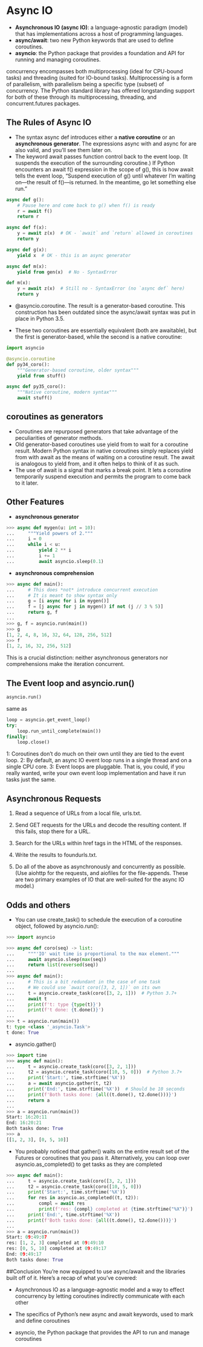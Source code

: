 # Async IO
* **Asynchronous IO (async IO)**: a language-agnostic paradigm (model) that has implementations across a host of programming languages.
* **async/await**: two new Python keywords that are used to define coroutines.
* **asyncio**: the Python package that provides a foundation and API for running and managing coroutines.

concurrency encompasses both multiprocessing (ideal for CPU-bound tasks) and threading (suited for IO-bound tasks). 
Multiprocessing is a form of parallelism, with parallelism being a specific type (subset) of concurrency. 
The Python standard library has offered longstanding support for both of these through its multiprocessing, threading, and concurrent.futures packages.


## The Rules of Async IO

* The syntax async def introduces either a **native coroutine** or an **asynchronous generator**. The expressions async with and async for are also valid, and you’ll see them later on.
* The keyword await passes function control back to the event loop. (It suspends the execution of the surrounding coroutine.) If Python encounters an await f() expression in the scope of g(), this is how await tells the event loop, “Suspend execution of g() until whatever I’m waiting on—the result of f()—is returned. In the meantime, go let something else run.”

```Python
async def g():
    # Pause here and come back to g() when f() is ready
    r = await f()
    return r
```

```Python
async def f(x):
    y = await z(x)  # OK - `await` and `return` allowed in coroutines
    return y

async def g(x):
    yield x  # OK - this is an async generator

async def m(x):
    yield from gen(x)  # No - SyntaxError

def m(x):
    y = await z(x)  # Still no - SyntaxError (no `async def` here)
    return y
```

* @asyncio.coroutine. The result is a generator-based coroutine. This construction has been outdated since the async/await syntax was put in place in Python 3.5.

* These two coroutines are essentially equivalent (both are awaitable), but the first is generator-based, while the second is a native coroutine:
```Python
import asyncio

@asyncio.coroutine
def py34_coro():
    """Generator-based coroutine, older syntax"""
    yield from stuff()

async def py35_coro():
    """Native coroutine, modern syntax"""
    await stuff()
```


## coroutines as generators
* Coroutines are repurposed generators that take advantage of the peculiarities of generator methods.
* Old generator-based coroutines use yield from to wait for a coroutine result. Modern Python syntax in native coroutines simply replaces yield from with await as the means of waiting on a coroutine result. The await is analogous to yield from, and it often helps to think of it as such.
* The use of await is a signal that marks a break point. It lets a coroutine temporarily suspend execution and permits the program to come back to it later.

## Other Features
* **asynchronous generator**
```python
>>> async def mygen(u: int = 10):
...     """Yield powers of 2."""
...     i = 0
...     while i < u:
...         yield 2 ** i
...         i += 1
...         await asyncio.sleep(0.1)
```

* **asynchronous comprehension**
```python
>>> async def main():
...     # This does *not* introduce concurrent execution
...     # It is meant to show syntax only
...     g = [i async for i in mygen()]
...     f = [j async for j in mygen() if not (j // 3 % 5)]
...     return g, f
...
>>> g, f = asyncio.run(main())
>>> g
[1, 2, 4, 8, 16, 32, 64, 128, 256, 512]
>>> f
[1, 2, 16, 32, 256, 512]
```

This is a crucial distinction: neither asynchronous generators nor comprehensions make the iteration concurrent.


## The Event loop and asyncio.run()
```python
asyncio.run()
```
same as
```python
loop = asyncio.get_event_loop()
try:
    loop.run_until_complete(main())
finally:
    loop.close()
```
1: Coroutines don’t do much on their own until they are tied to the event loop.
2: By default, an async IO event loop runs in a single thread and on a single CPU core.
3: Event loops are pluggable. That is, you could, if you really wanted, write your own event loop implementation and have it run tasks just the same.


## Asynchronous Requests
1. Read a sequence of URLs from a local file, urls.txt.

2. Send GET requests for the URLs and decode the resulting content. If this fails, stop there for a URL.

3. Search for the URLs within href tags in the HTML of the responses.

4. Write the results to foundurls.txt.

5. Do all of the above as asynchronously and concurrently as possible. (Use aiohttp for the requests, and aiofiles for the file-appends. These are two primary examples of IO that are well-suited for the async IO model.)

## Odds and others
* You can use create_task() to schedule the execution of a coroutine object, followed by asyncio.run():
```python
>>> import asyncio

>>> async def coro(seq) -> list:
...     """'IO' wait time is proportional to the max element."""
...     await asyncio.sleep(max(seq))
...     return list(reversed(seq))
...
>>> async def main():
...     # This is a bit redundant in the case of one task
...     # We could use `await coro([3, 2, 1])` on its own
...     t = asyncio.create_task(coro([3, 2, 1]))  # Python 3.7+
...     await t
...     print(f't: type {type(t)}')
...     print(f't done: {t.done()}')
...
>>> t = asyncio.run(main())
t: type <class '_asyncio.Task'>
t done: True
```

* asyncio.gather()
```python
>>> import time
>>> async def main():
...     t = asyncio.create_task(coro([3, 2, 1]))
...     t2 = asyncio.create_task(coro([10, 5, 0]))  # Python 3.7+
...     print('Start:', time.strftime('%X'))
...     a = await asyncio.gather(t, t2)
...     print('End:', time.strftime('%X'))  # Should be 10 seconds
...     print(f'Both tasks done: {all((t.done(), t2.done()))}')
...     return a
...
>>> a = asyncio.run(main())
Start: 16:20:11
End: 16:20:21
Both tasks done: True
>>> a
[[1, 2, 3], [0, 5, 10]]
```

* You probably noticed that gather() waits on the entire result set of the Futures or coroutines that you pass it. Alternatively, you can loop over asyncio.as_completed() to get tasks as they are completed
```python
>>> async def main():
...     t = asyncio.create_task(coro([3, 2, 1]))
...     t2 = asyncio.create_task(coro([10, 5, 0]))
...     print('Start:', time.strftime('%X'))
...     for res in asyncio.as_completed((t, t2)):
...         compl = await res
...         print(f'res: {compl} completed at {time.strftime("%X")}')
...     print('End:', time.strftime('%X'))
...     print(f'Both tasks done: {all((t.done(), t2.done()))}')
...
>>> a = asyncio.run(main())
Start: 09:49:07
res: [1, 2, 3] completed at 09:49:10
res: [0, 5, 10] completed at 09:49:17
End: 09:49:17
Both tasks done: True
```


##Conclusion
You’re now equipped to use async/await and the libraries built off of it. Here’s a recap of what you’ve covered:

* Asynchronous IO as a language-agnostic model and a way to effect concurrency by letting coroutines indirectly communicate with each other

* The specifics of Python’s new async and await keywords, used to mark and define coroutines

* asyncio, the Python package that provides the API to run and manage coroutines